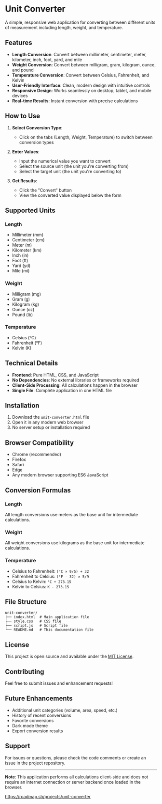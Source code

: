 # Unit Converter

A simple, responsive web application for converting between different units of measurement including length, weight, and temperature.

## Features

- **Length Conversion**: Convert between millimeter, centimeter, meter, kilometer, inch, foot, yard, and mile
- **Weight Conversion**: Convert between milligram, gram, kilogram, ounce, and pound
- **Temperature Conversion**: Convert between Celsius, Fahrenheit, and Kelvin
- **User-Friendly Interface**: Clean, modern design with intuitive controls
- **Responsive Design**: Works seamlessly on desktop, tablet, and mobile devices
- **Real-time Results**: Instant conversion with precise calculations

## How to Use

1. **Select Conversion Type**:
   - Click on the tabs (Length, Weight, Temperature) to switch between conversion types

2. **Enter Values**:
   - Input the numerical value you want to convert
   - Select the source unit (the unit you're converting from)
   - Select the target unit (the unit you're converting to)

3. **Get Results**:
   - Click the "Convert" button
   - View the converted value displayed below the form

## Supported Units

### Length
- Millimeter (mm)
- Centimeter (cm)
- Meter (m)
- Kilometer (km)
- Inch (in)
- Foot (ft)
- Yard (yd)
- Mile (mi)

### Weight
- Milligram (mg)
- Gram (g)
- Kilogram (kg)
- Ounce (oz)
- Pound (lb)

### Temperature
- Celsius (°C)
- Fahrenheit (°F)
- Kelvin (K)

## Technical Details

- **Frontend**: Pure HTML, CSS, and JavaScript
- **No Dependencies**: No external libraries or frameworks required
- **Client-Side Processing**: All calculations happen in the browser
- **Single File**: Complete application in one HTML file

## Installation

1. Download the `unit-converter.html` file
2. Open it in any modern web browser
3. No server setup or installation required

## Browser Compatibility

- Chrome (recommended)
- Firefox
- Safari
- Edge
- Any modern browser supporting ES6 JavaScript

## Conversion Formulas

### Length
All length conversions use meters as the base unit for intermediate calculations.

### Weight
All weight conversions use kilograms as the base unit for intermediate calculations.

### Temperature
- Celsius to Fahrenheit: `(°C × 9/5) + 32`
- Fahrenheit to Celsius: `(°F - 32) × 5/9`
- Celsius to Kelvin: `°C + 273.15`
- Kelvin to Celsius: `K - 273.15`

## File Structure

```
unit-converter/
├── index.html  # Main application file
├── style.css   # CSS file
├── script.js   # Script file
└── README.md   # This documentation file
```

## License

This project is open source and available under the [MIT License](LICENSE).

## Contributing

Feel free to submit issues and enhancement requests!

## Future Enhancements

- Additional unit categories (volume, area, speed, etc.)
- History of recent conversions
- Favorite conversions
- Dark mode theme
- Export conversion results

## Support

For issues or questions, please check the code comments or create an issue in the project repository.

---

**Note**: This application performs all calculations client-side and does not require an internet connection or server backend once loaded in the browser.


https://roadmap.sh/projects/unit-converter
